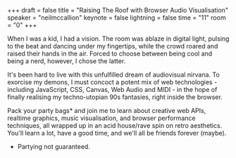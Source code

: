 +++
draft = false
title = "Raising The Roof with Browser Audio Visualisation"
speaker = "neilmccallion"
keynote = false
lightning = false
time = "11"
room = "0"
+++

When I was a kid, I had a vision. The room was ablaze in digital light, pulsing to the beat and dancing under my fingertips, while the crowd roared and raised their hands in the air. Forced to choose between being cool and being a nerd, however, I chose the latter.

It's been hard to live with this unfulfilled dream of audiovisual nirvana. To exorcise my demons, I must concoct a potent mix of web technologies - including JavaScript, CSS, Canvas, Web Audio and MIDI - in the hope of finally realising my techno-utopian 90s fantasies, right inside the browser.

Pack your party bags* and join me to learn about creative web APIs, realtime graphics, music visualisation, and browser performance techniques, all wrapped up in an acid house/rave spin on retro aesthetics. You'll learn a lot, have a good time, and we'll all be friends forever (maybe).

* Partying not guaranteed.
